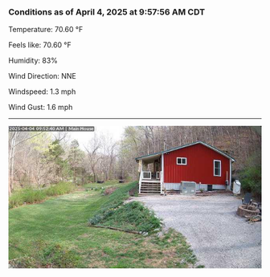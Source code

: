 ### Conditions as of April 4, 2025 at 9:57:56 AM CDT 

Temperature: 70.60 &deg;F

Feels like: 70.60 &deg;F

Humidity: 83%

Wind Direction: NNE

Windspeed: 1.3 mph

Wind Gust: 1.6 mph

---

<img src="./images/latest.jpeg"/>

